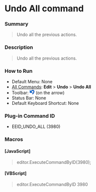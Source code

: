 # Undo All command

### Summary

> Undo all the previous actions.

### Description

> Undo all the previous actions.

### How to Run

- Default Menu: None
- [All Commands](../tools/all_commands): **Edit** \> **Undo** \> **Undo All**
- Toolbar: ![](../../images/editundo.gif) (on the arrow)
- Status Bar: None
- Default Keyboard Shortcut: None

### Plug-in Command ID

- EEID\_UNDO\_ALL (3980)

### Macros

#### \[JavaScript\]

> editor.ExecuteCommandByID(3980);

#### \[VBScript\]

> editor.ExecuteCommandByID 3980
